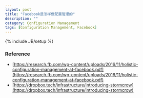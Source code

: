 ```yaml
---
layout: post
title: "Facebook是怎样做配置管理的"
description: ""
category: Configuration Management
tags: [Configuration Management, Facebook]
---
```

{% include JB/setup %}

### Reference

- [https://research.fb.com/wp-content/uploads/2016/11/holistic-configuration-management-at-facebook.pdf](https://research.fb.com/wp-content/uploads/2016/11/holistic-configuration-management-at-facebook.pdf)
- [https://dropbox.tech/infrastructure/introducing-stormcrow](https://dropbox.tech/infrastructure/introducing-stormcrow)
